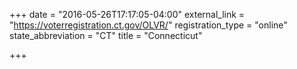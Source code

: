 +++
date = "2016-05-26T17:17:05-04:00"
external_link = "https://voterregistration.ct.gov/OLVR/"
registration_type = "online"
state_abbreviation = "CT"
title = "Connecticut"

+++

